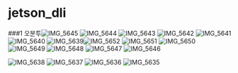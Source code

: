# jetson_dli
###1 오분투![IMG_5645](https://github.com/user-attachments/assets/78bdd007-8810-4cf7-b39a-9566a2e0df39)
![IMG_5644](https://github.com/user-attachments/assets/02f27476-6a09-4f1d-b822-aebf3fd92d79)
![IMG_5643](https://github.com/user-attachments/assets/b6a5f207-07de-41f5-887d-0be8640b52ca)
![IMG_5642](https://github.com/user-attachments/assets/859ef7f8-5418-4d6f-a039-a7a518832495)
![IMG_5641](https://github.com/user-attachments/assets/c2411539-3f7e-454c-b98d-db9620aa20e0)
![IMG_5640](https://github.com/user-attachments/assets/a08f7943-7a1e-4f6f-b745-a4518e478d3e)
![IMG_5639](https://github.com/user-attachments/assets/64c6eeaf-6c8d-41a1-8b52-ae8bd17cfc1e)![IMG_5652](https://github.com/user-attachments/assets/874ad31b-9e91-4441-afa0-0f59618e456f)
![IMG_5651](https://github.com/user-attachments/assets/325ef732-54bb-4747-af34-4890bd57ba64)
![IMG_5650](https://github.com/user-attachments/assets/2f18412a-2598-4a70-b51b-770a264991f9)
![IMG_5649](https://github.com/user-attachments/assets/fd860fd3-90f8-47cb-ab6e-8dfaeb7be887)
![IMG_5648](https://github.com/user-attachments/assets/12090a8a-cc0c-4ae9-b557-8c73c966fefc)
![IMG_5647](https://github.com/user-attachments/assets/a3cc7870-bd55-4565-8b0d-f2f7213d6c2d)
![IMG_5646](https://github.com/user-attachments/assets/c8e90530-2e8d-4ffd-83de-0cf35ee770d0)

![IMG_5638](https://github.com/user-attachments/assets/8ab593c5-2be6-4922-9639-a988a854ebd2)
![IMG_5637](https://github.com/user-attachments/assets/9d4e486c-c7c3-4229-ad4d-906b1cc963f9)
![IMG_5636](https://github.com/user-attachments/assets/7c43f232-0df6-4675-bc85-72489498144c)
![IMG_5635](https://github.com/user-attachments/assets/e9967a61-7d53-494c-aba6-e6c423799307)
